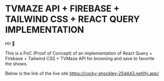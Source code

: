 # TVMAZE API + FIREBASE + TAILWIND CSS + REACT QUERY IMPLEMENTATION

Hi! 👋

This is a PoC (Proof of Concept) of an implementation of React Query + Firebase + Tailwind CSS + TVMaze API for browsing and save to favorite the shows.

Below is the link of the live site
https://cocky-shockley-25d443.netlify.app/
